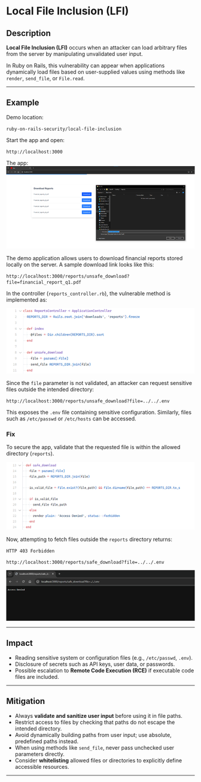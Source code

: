 # Local File Inclusion (LFI)

## Description

**Local File Inclusion (LFI)** occurs when an attacker can load arbitrary files from the server by manipulating unvalidated user input.

In Ruby on Rails, this vulnerability can appear when applications dynamically load files based on user-supplied values using methods like `render`, `send_file`, or `File.read`.

---

## Example

Demo location:

```
ruby-on-rails-security/local-file-inclusion
```

Start the app and open:

```
http://localhost:3000
```

The app:
![alt text](image.png)

The demo application allows users to download financial reports stored locally on the server. A sample download link looks like this:

```
http://localhost:3000/reports/unsafe_download?file=financial_report_q1.pdf
```

In the controller (`reports_controller.rb`), the vulnerable method is implemented as:

<!-- Figure 22: Vulnerable controller methods -->
![alt text](image-1.png)

Since the `file` parameter is not validated, an attacker can request sensitive files outside the intended directory:

```
http://localhost:3000/reports/unsafe_download?file=../../.env
```

This exposes the `.env` file containing sensitive configuration. Similarly, files such as `/etc/passwd` or `/etc/hosts` can be accessed.

### Fix

To secure the app, validate that the requested file is within the allowed directory (`reports`).

<!-- Figure 23: Safe controller method -->
![alt text](image-2.png)

Now, attempting to fetch files outside the `reports` directory returns:

```
HTTP 403 Forbidden
```

```
http://localhost:3000/reports/safe_download?file=../../.env
```

<!-- Figure 24: 403 Forbidden when accessing unauthorized file -->
![alt text](image-3.png)

---

## Impact

* Reading sensitive system or configuration files (e.g., `/etc/passwd`, `.env`).
* Disclosure of secrets such as API keys, user data, or passwords.
* Possible escalation to **Remote Code Execution (RCE)** if executable code files are included.

---

## Mitigation

* Always **validate and sanitize user input** before using it in file paths.
* Restrict access to files by checking that paths do not escape the intended directory.
* Avoid dynamically building paths from user input; use absolute, predefined paths instead.
* When using methods like `send_file`, never pass unchecked user parameters directly.
* Consider **whitelisting** allowed files or directories to explicitly define accessible resources.

---
